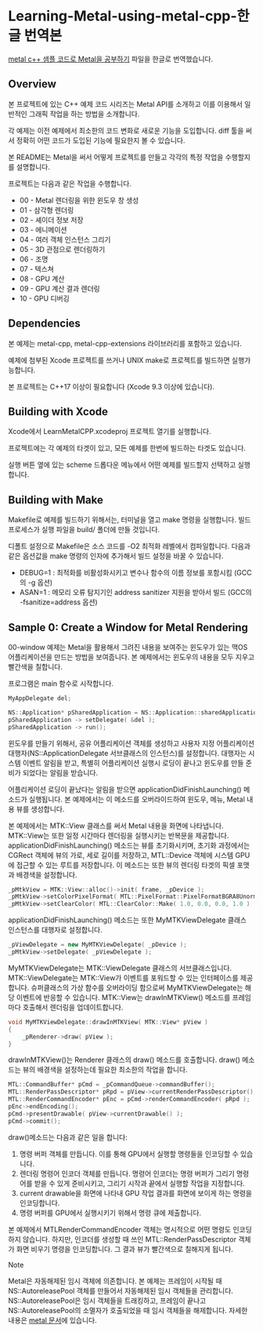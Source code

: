 # Learning-Metal-using-metal-cpp-한글 번역본
<a href="https://developer.apple.com/kr/metal/" title="Apple Developer Homepage">metal c++ 샘플 코드로 Metal을 공부하기</a> 파일을 한글로 번역했습니다.

## Overview
본 프로젝트에 있는 C++ 예제 코드 시리즈는 Metal API를 소개하고 이를 이용해서 일반적인 그래픽 작업을 하는 방법을 소개합니다.

각 예제는 이전 예제에서 최소한의 코드 변화로 새로운 기능을 도입합니다. diff 툴을 써서 정확히 어떤 코드가 도입된 기능에 필요한지 볼 수 있습니다.

본 README는 Metal을 써서 어떻게 프로젝트를 만들고 각각의 특정 작업을 수행할지를 설명합니다.

프로젝트는 다음과 같은 작업을 수행합니다.

* 00 - Metal 렌더링을 위한 윈도우 창 생성
* 01 - 삼각형 렌더링
* 02 - 셰이더 정보 저장
* 03 - 에니메이션
* 04 - 여러 객체 인스턴스 그리기
* 05 - 3D 관점으로 렌더링하기
* 06 - 조명
* 07 - 텍스쳐
* 08 - GPU 계산
* 09 - GPU 계산 결과 렌더링
* 10 - GPU 디버깅

## Dependencies
본 예제는 metal-cpp, metal-cpp-extensions 라이브러리를 포함하고 있습니다.

예제에 첨부된 Xcode 프로젝트를 쓰거나 UNIX make로 프로젝트를 빌드하면 실행가능합니다.

본 프로젝트는 C++17 이상이 필요합니다 (Xcode 9.3 이상에 있습니다).

## Building with Xcode
Xcode에서 LearnMetalCPP.xcodeproj 프로젝트 열기를 실행합니다. 

프로젝트에는 각 예제의 타겟이 있고, 모든 예제를 한번에 빌드하는 타겟도 있습니다.

실행 버튼 옆에 있는 scheme 드롭다운 메뉴에서 어떤 예제를 빌드할지 선택하고 실행합니다.

## Building with Make
Makefile로 예제를 빌드하기 위해서는, 터미널을 열고 make 명령을 실행합니다. 빌드 프로세스가 실행 파일을 build/ 폴더에 만들 것입니다. 

디폴트 설정으로 Makefile은 소스 코드를 -O2 최적화 레벨에서 컴파일합니다. 다음과 같은 옵션값을 make 명령의 인자에 추가해서 빌드 설정을 바꿀 수 있습니다.
* DEBUG=1 : 최적화를 비활성화시키고 변수나 함수의 이름 정보를 포함시킴 (GCC의 -g 옵션)
* ASAN=1 : 메모리 오류 탐지기인 address sanitizer 지원을 받아서 빌드 (GCC의 -fsanitize=address 옵션)

## Sample 0: Create a Window for Metal Rendering
00-window 예제는 Metal을 활용해서 그려진 내용을 보여주는 윈도우가 있는 맥OS 어플리케이션을 만드는 방법을 보여줍니다. 본 예제에서는 윈도우의 내용을 모두 지우고 빨간색을 칠합니다.

프로그램은 main 함수로 시작합니다.

```c++
MyAppDelegate del;

NS::Application* pSharedApplication = NS::Application::sharedApplication();
pSharedApplication -> setDelegate( &del );
pSharedApplication -> run();
```

윈도우를 만들기 위해서, 공유 어플리케이션 객체를 생성하고 사용자 지정 어플리케이션 대행자(NS::ApplicationDelegate 서브클래스의 인스턴스)를 설정합니다. 대행자는 시스템 이벤트 알림을 받고, 특별히 어플리케이션 실행시 로딩이 끝나고 윈도우를 만들 준비가 되었다는 알림을 받습니다. 

어플리케이션 로딩이 끝났다는 알림을 받으면 applicationDidFinishLaunching() 메소드가 실행됩니다. 본 예제에서는 이 메소드를 오버라이드하여 윈도우, 메뉴, Metal 내용 뷰를 생성합니다.

본 예제에서는 MTK::View 클래스를 써서 Metal 내용을 화면에 나타냅니다. MTK::View는 또한 일정 시간마다 렌더링을 실행시키는 반복문을 제공합니다. applicationDidFinishLaunching() 메소드는 뷰를 초기화시키며, 초기화 과정에서는 CGRect 객체에 뷰의 가로, 세로 길이를 저장하고, MTL::Device 객체에 시스템 GPU에 접근할 수 있는 루트를 저장합니다. 이 메소드는 또한 뷰의 렌더링 타겟의 픽셀 포맷과 배경색을 설정합니다.

```c++
_pMtkView = MTK::View::alloc()->init( frame, _pDevice );
_pMtkView->setColorPixelFormat( MTL::PixelFormat::PixelFormatBGRA8Unorm_sRGB );
_pMtkView->setClearColor( MTL::ClearColor::Make( 1.0, 0.0, 0.0, 1.0 ) );
```

applicationDidFinishLaunching() 메소드는 또한 MyMTKViewDelegate 클래스 인스턴스를 대행자로 설정합니다.

```c++
_pViewDelegate = new MyMTKViewDelegate( _pDevice );
_pMtkView->setDelegate( _pViewDelegate );
```

MyMTKViewDelegate는 MTK::ViewDelegate 클래스의 서브클래스입니다. MTK::ViewDelegate는 MTK::View가 이벤트를 포워드할 수 있는 인터페이스를 제공합니다. 슈퍼클래스의 가상 함수를 오버라이딩 함으로써 MyMTKViewDelegate는 해당 이벤트에 반응할 수 있습니다. MTK::View는 drawInMTKView() 메소드를 프레임마다 호출해서 렌더링을 업데이트합니다.

```c++
void MyMTKViewDelegate::drawInMTKView( MTK::View* pView )
{
    _pRenderer->draw( pView );
}
```

drawInMTKView()는 Renderer 클래스의 draw() 메소드를 호출합니다. draw() 메소드는 뷰의 배경색을 설정하는데 필요한 최소한의 작업을 합니다.

```c++
MTL::CommandBuffer* pCmd = _pCommandQueue->commandBuffer();
MTL::RenderPassDescriptor* pRpd = pView->currentRenderPassDescriptor();
MTL::RenderCommandEncoder* pEnc = pCmd->renderCommandEncoder( pRpd );
pEnc->endEncoding();
pCmd->presentDrawable( pView->currentDrawable() );
pCmd->commit();
```

draw()메소드는 다음과 같은 일을 합니다:
1. 명령 버퍼 객체를 만듭니다. 이를 통해 GPU에서 실행할 명령들을 인코딩할 수 있습니다.
2. 렌더링 명령어 인코더 객체를 만듭니다. 명령어 인코더는 명령 버퍼가 그리기 명령어를 받을 수 있게 준비시키고, 그리기 시작과 끝에서 실행할 작업을 지정합니다. 
3. current drawable을 화면에 나타내 GPU 작업 결과를 화면에 보이게 하는 명령을 인코딩합니다.
4. 명령 버퍼를 GPU에서 실행시키기 위해서 명령 큐에 제출합니다. 

본 예제에서 MTLRenderCommandEncoder 객체는 명시적으로 어떤 명령도 인코딩하지 않습니다. 하지만, 인코더를 생성할 때 쓰인 MTL::RenderPassDescriptor 객체가 화면 비우기 명령을 인코딩합니다. 그 결과 뷰가 빨간색으로 칠해지게 됩니다.

> [!NOTE]
> Metal은 자동해제된 임시 객체에 의존합니다. 본 예제는 프레임이 시작될 때 NS::AutoreleasePool 객체를 만들어서 자동해제된 임시 객체들을 관리합니다. NS::AutoreleasePool은 임시 객체들을 트래킹하고, 프레임이 끝나고 NS::AutoreleasePool의 소멸자가 호출되었을 때 임시 객체들을 해제합니다. 자세한 내용은 <a href="https://developer.apple.com/documentation/foundation/nsautoreleasepool/" title="NSAutoreleasePool | Apple Developer Documentation">metal 문서</a>에 있습니다.


